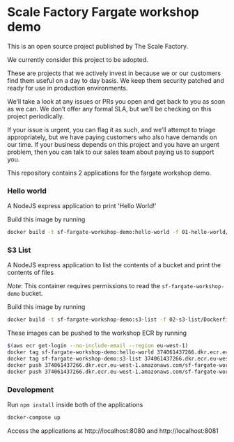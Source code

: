 # Scale Factory Fargate workshop demo

This is an open source project published by The Scale Factory.

We currently consider this project to be adopted.

These are projects that we actively invest in because we or our customers find
them useful on a day to day basis. We keep them security patched and ready for
use in production environments.

We’ll take a look at any issues or PRs you open and get back to you as soon as
we can. We don’t offer any formal SLA, but we’ll be checking on this project
periodically.

If your issue is urgent, you can flag it as such, and we’ll attempt to triage
appropriately, but we have paying customers who also have demands on our time.
If your business depends on this project and you have an urgent problem, then
you can talk to our sales team about paying us to support you.

This repository contains 2 applications for the fargate workshop demo.

### Hello world

A NodeJS express application to print 'Hello World!'

Build this image by running

```sh
docker build -t sf-fargate-workshop-demo:hello-world -f 01-hello-world/Dockerfile 01-hello-world
```

### S3 List

A NodeJS express application to list the contents of a bucket and print the contents of files

_Note_: This container requires permissions to read the `sf-fargate-workshop-demo` bucket.

Build this image by running

```sh
docker build -t sf-fargate-workshop-demo:s3-list -f 02-s3-list/Dockerfile 02-s3-list
```

These images can be pushed to the workshop ECR by running

```sh
$(aws ecr get-login --no-include-email --region eu-west-1)
docker tag sf-fargate-workshop-demo:hello-world 374061437266.dkr.ecr.eu-west-1.amazonaws.com/sf-fargate-workshop-demo:hello-world
docker tag sf-fargate-workshop-demo:s3-list 374061437266.dkr.ecr.eu-west-1.amazonaws.com/sf-fargate-workshop-demo:s3-list
docker push 374061437266.dkr.ecr.eu-west-1.amazonaws.com/sf-fargate-workshop-demo:hello-world
docker push 374061437266.dkr.ecr.eu-west-1.amazonaws.com/sf-fargate-workshop-demo:s3-list
```

### Development

Run `npm install` inside both of the applications

```sh
docker-compose up
```

Access the applications at http://localhost:8080 and http://localhost:8081
